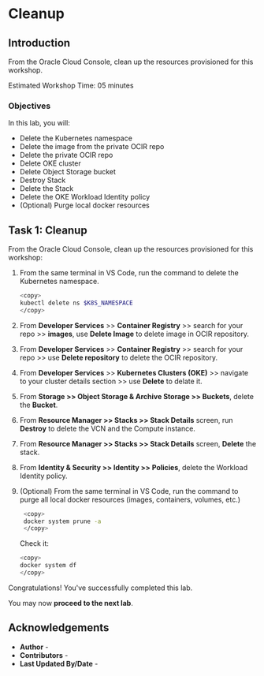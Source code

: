 # Cleanup

## Introduction

From the Oracle Cloud Console, clean up the resources provisioned for this workshop.

Estimated Workshop Time: 05 minutes

### Objectives

In this lab, you will:

* Delete the Kubernetes namespace
* Delete the image from the private OCIR repo
* Delete the private OCIR repo
* Delete OKE cluster
* Delete Object Storage bucket
* Destroy Stack
* Delete the Stack
* Delete the OKE Workload Identity policy
* (Optional) Purge local docker resources

## Task 1: Cleanup

From the Oracle Cloud Console, clean up the resources provisioned for this workshop:

1. From the same terminal in VS Code, run the command to delete the Kubernetes namespace.

    ```bash
    <copy>
    kubectl delete ns $K8S_NAMESPACE
    </copy>
    ```

2. From **Developer Services** >> **Container Registry** >> search for your repo >> **images**, use **Delete Image** to delete image in OCIR repository.

3. From **Developer Services** >> **Container Registry** >> search for your repo >> use **Delete repository** to delete the OCIR repository.

4. From **Developer Services** >> **Kubernetes Clusters (OKE)** >> navigate to your cluster details section >> use **Delete** to delate it.

5. From **Storage >> Object Storage & Archive Storage >> Buckets**, delete the **Bucket**.

6. From **Resource Manager >> Stacks >> Stack Details** screen, run **Destroy** to delete the VCN and the Compute instance.

7. From **Resource Manager >> Stacks >> Stack Details** screen, **Delete** the stack.

8. From **Identity & Security >> Identity >> Policies**, delete the Workload Identity policy.

9. (Optional) From the same terminal in VS Code, run the command to purge all local docker resources (images, containers, volumes, etc.)

   ```bash
    <copy>
    docker system prune -a
    </copy>
    ```

    Check it:

    ```bash
    <copy>
    docker system df
    </copy>
    ```

Congratulations! You've successfully completed this lab.

You may now **proceed to the next lab**.

## Acknowledgements

* **Author** - [](var:author)
* **Contributors** - [](var:contributors)
* **Last Updated By/Date** - [](var:last_updated)